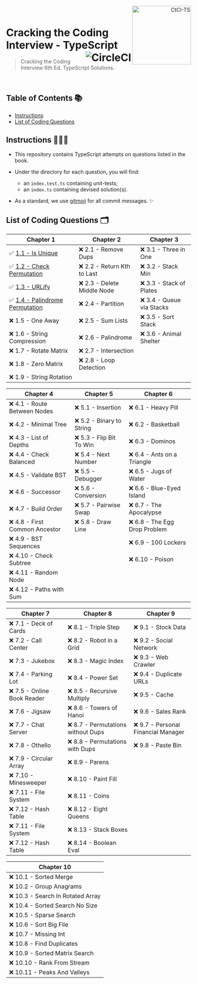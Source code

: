 <p align="right">
  <a href="https://www.amazon.co.uk/Cracking-Coding-Interview-6th-Programming/dp/0984782850">
    <img alt="CtCI-TS" title="CtCI-TS" src="https://images-na.ssl-images-amazon.com/images/I/51l5XzLln%2BL._SX348_BO1,204,203,200_.jpg" align="right" width="160" />
  </a>
  <br />
</p>

<h1>
  Cracking the Coding Interview - TypeScript
  <a href="https://circleci.com/gh/Braden1996/Cracking-the-Coding-Interview-TypeScript">
    <img alt="CircleCI" title="Cracking-the-Coding-Interview-TypeScript" src="https://img.shields.io/circleci/token/f20ee3721cd18cf083b7a981f74d71a5d2804c31/project/github/Braden1996/Cracking-the-Coding-Interview-TypeScript/master.svg?style=for-the-badge&logo=circleci&logoColor=f8f8f2&colorA=1C2431" align="right" />
  </a>
</h1>

> Cracking the Coding Interview 6th Ed. TypeScript Solutions.

<br />

## Table of Contents 📚

- [Instructions](#instructions-)
- [List of Coding Questions](#list-of-coding-questions-)

## Instructions 👨🏼‍💻

- This repository contains TypeScript attempts on questions listed in the book.

- Under the directory for each question, you will find:

  - an `index.test.ts` containing unit-tests;
  - an `index.ts` containing devised solution(s).

- As a standard, we use [gitmoji](https://gitmoji.carloscuesta.me/) for all commit messages. ✨

## List of Coding Questions 🗂

| Chapter 1                                                                                      | Chapter 2                   | Chapter 3                 |
| ---------------------------------------------------------------------------------------------- | --------------------------- | ------------------------- |
| ✅ [1.1 - Is Unique](src/chapter01_arrays-and-strings/1.1_is-unique)                           | ❌ 2.1 - Remove Dups        | ❌ 3.1 - Three in One     |
| ✅ [1.2 - Check Permutation](src/chapter01_arrays-and-strings/1.2_check-permutation)           | ❌ 2.2 - Return Kth to Last | ❌ 3.2 - Stack Min        |
| ✅ [1.3 - URLify](src/chapter01_arrays-and-strings/1.3_urlify)                                 | ❌ 2.3 - Delete Middle Node | ❌ 3.3 - Stack of Plates  |
| ✅ [1.4 - Palindrome Permutation](src/chapter01_arrays-and-strings/1.4_palindrome_permutation) | ❌ 2.4 - Partition          | ❌ 3.4 - Queue via Stacks |
| ❌ 1.5 - One Away                                                                              | ❌ 2.5 - Sum Lists          | ❌ 3.5 - Sort Stack       |
| ❌ 1.6 - String Compression                                                                    | ❌ 2.6 - Palindrome         | ❌ 3.6 - Animal Shelter   |
| ❌ 1.7 - Rotate Matrix                                                                         | ❌ 2.7 - Intersection       |                           |
| ❌ 1.8 - Zero Matrix                                                                           | ❌ 2.8 - Loop Detection     |                           |
| ❌ 1.9 - String Rotation                                                                       |                             |                           |

| Chapter 4                      | Chapter 5                 | Chapter 6                     |
| ------------------------------ | ------------------------- | ----------------------------- |
| ❌ 4.1 - Route Between Nodes   | ❌ 5.1 - Insertion        | ❌ 6.1 - Heavy Pill           |
| ❌ 4.2 - Minimal Tree          | ❌ 5.2 - Binary to String | ❌ 6.2 - Basketball           |
| ❌ 4.3 - List of Depths        | ❌ 5.3 - Flip Bit To Win  | ❌ 6.3 - Dominos              |
| ❌ 4.4 - Check Balanced        | ❌ 5.4 - Next Number      | ❌ 6.4 - Ants on a Triangle   |
| ❌ 4.5 - Validate BST          | ❌ 5.5 - Debugger         | ❌ 6.5 - Jugs of Water        |
| ❌ 4.6 - Successor             | ❌ 5.6 - Conversion       | ❌ 6.6 - Blue-Eyed Island     |
| ❌ 4.7 - Build Order           | ❌ 5.7 - Pairwise Swap    | ❌ 6.7 - The Apocalypse       |
| ❌ 4.8 - First Common Ancestor | ❌ 5.8 - Draw Line        | ❌ 6.8 - The Egg Drop Problem |
| ❌ 4.9 - BST Sequences         |                           | ❌ 6.9 - 100 Lockers          |
| ❌ 4.10 - Check Subtree        |                           | ❌ 6.10 - Poison              |
| ❌ 4.11 - Random Node          |                           |                               |
| ❌ 4.12 - Paths with Sum       |                           |                               |

| Chapter 7                   | Chapter 8                          | Chapter 9                           |
| --------------------------- | ---------------------------------- | ----------------------------------- |
| ❌ 7.1 - Deck of Cards      | ❌ 8.1 - Triple Step               | ❌ 9.1 - Stock Data                 |
| ❌ 7.2 - Call Center        | ❌ 8.2 - Robot in a Grid           | ❌ 9.2 - Social Network             |
| ❌ 7.3 - Jukebox            | ❌ 8.3 - Magic Index               | ❌ 9.3 - Web Crawler                |
| ❌ 7.4 - Parking Lot        | ❌ 8.4 - Power Set                 | ❌ 9.4 - Duplicate URLs             |
| ❌ 7.5 - Online Book Reader | ❌ 8.5 - Recursive Multiply        | ❌ 9.5 - Cache                      |
| ❌ 7.6 - Jigsaw             | ❌ 8.6 - Towers of Hanoi           | ❌ 9.6 - Sales Rank                 |
| ❌ 7.7 - Chat Server        | ❌ 8.7 - Permutations without Dups | ❌ 9.7 - Personal Financial Manager |
| ❌ 7.8 - Othello            | ❌ 8.8 - Permutations with Dups    | ❌ 9.8 - Paste Bin                  |
| ❌ 7.9 - Circular Array     | ❌ 8.9 - Parens                    |                                     |
| ❌ 7.10 - Minesweeper       | ❌ 8.10 - Paint Fill               |                                     |
| ❌ 7.11 - File System       | ❌ 8.11 - Coins                    |                                     |
| ❌ 7.12 - Hash Table        | ❌ 8.12 - Eight Queens             |                                     |
| ❌ 7.11 - File System       | ❌ 8.13 - Stack Boxes              |                                     |
| ❌ 7.12 - Hash Table        | ❌ 8.14 - Boolean Eval             |                                     |

| Chapter 10                        |
| --------------------------------- |
| ❌ 10.1 - Sorted Merge            |
| ❌ 10.2 - Group Anagrams          |
| ❌ 10.3 - Search In Rotated Array |
| ❌ 10.4 - Sorted Search No Size   |
| ❌ 10.5 - Sparse Search           |
| ❌ 10.6 - Sort Big File           |
| ❌ 10.7 - Missing Int             |
| ❌ 10.8 - Find Duplicates         |
| ❌ 10.9 - Sorted Matrix Search    |
| ❌ 10.10 - Rank From Stream       |
| ❌ 10.11 - Peaks And Valleys      |
